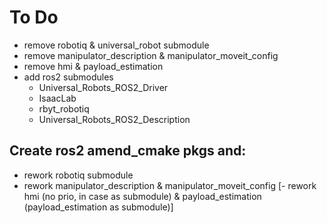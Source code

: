 # To Do
- remove robotiq & universal_robot submodule
- remove manipulator_description & manipulator_moveit_config
- remove hmi & payload_estimation 
- add ros2 submodules
    - Universal_Robots_ROS2_Driver
    - IsaacLab
    - rbyt_robotiq
    - Universal_Robots_ROS2_Description
## Create ros2 amend_cmake pkgs and:
- rework robotiq submodule
- rework manipulator_description & manipulator_moveit_config
[- rework hmi (no prio, in case as submodule) & payload_estimation (payload_estimation as submodule)]

